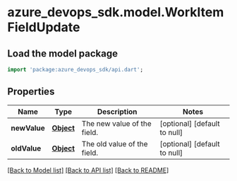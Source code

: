 # azure_devops_sdk.model.WorkItemFieldUpdate

## Load the model package
```dart
import 'package:azure_devops_sdk/api.dart';
```

## Properties
Name | Type | Description | Notes
------------ | ------------- | ------------- | -------------
**newValue** | [**Object**](.md) | The new value of the field. | [optional] [default to null]
**oldValue** | [**Object**](.md) | The old value of the field. | [optional] [default to null]

[[Back to Model list]](../README.md#documentation-for-models) [[Back to API list]](../README.md#documentation-for-api-endpoints) [[Back to README]](../README.md)


